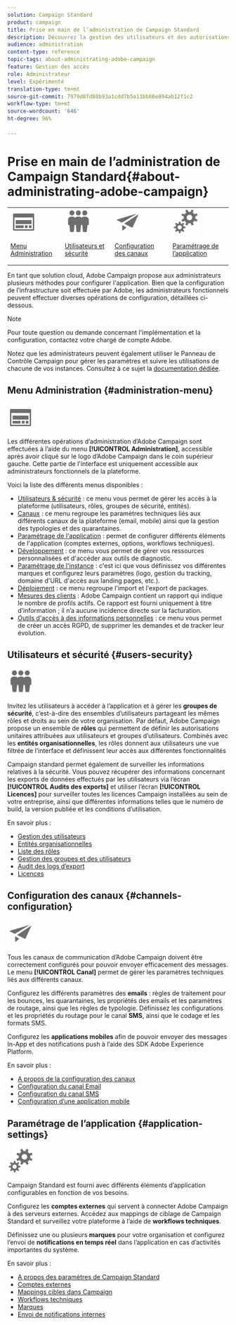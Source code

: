 ```yaml
---
solution: Campaign Standard
product: campaign
title: Prise en main de l’administration de Campaign Standard
description: Découvrez la gestion des utilisateurs et des autorisations, les conseils de surveillance, les configurations spécifiques à un canal et les instructions de paramétrage d’application.
audience: administration
content-type: reference
topic-tags: about-administrating-adobe-campaign
feature: Gestion des accès
role: Administrateur
level: Expérimenté
translation-type: tm+mt
source-git-commit: 7979d8fd88b93a1cdd7b5a11bb66e894ab12f1c2
workflow-type: tm+mt
source-wordcount: '646'
ht-degree: 96%

---
```



# Prise en main de l’administration de Campaign Standard{#about-administrating-adobe-campaign}

<table>
<tr><td><img src="assets/do-not-localize/icon_menu.svg" width="60px"><p><a href="#administration-menu">Menu Administration</a></p></td>
<td><img src="assets/do-not-localize/icon_users.svg" width="60px"><p><a href="#users-security">Utilisateurs et sécurité</a></p></td>
<td><img src="assets/do-not-localize/icon_channels.svg" width="60px"><p><a href="#channels-configuration">Configuration des canaux</a></p></td>
<td><img src="assets/do-not-localize/icon_settings.svg" width="60px"><p><a href="#application-settings">Paramétrage de l’application</a></p></td></tr>
</table>

En tant que solution cloud, Adobe Campaign propose aux administrateurs plusieurs méthodes pour configurer l&#39;application. Bien que la configuration de l’infrastructure soit effectuée par Adobe, les administrateurs fonctionnels peuvent effectuer diverses opérations de configuration, détaillées ci-dessous.

>[!NOTE]
>
>Pour toute question ou demande concernant l&#39;implémentation et la configuration, contactez votre chargé de compte Adobe.

Notez que les administrateurs peuvent également utiliser le Panneau de Contrôle Campaign pour gérer les paramètres et suivre les utilisations de chacune de vos instances. Consultez à ce sujet la [documentation dédiée](https://experienceleague.adobe.com/docs/control-panel/using/control-panel-home.html?lang=fr).

## Menu Administration {#administration-menu}

<img src="assets/do-not-localize/icon_menu.svg" width="60px">

Les différentes opérations d’administration d’Adobe Campaign sont effectuées à l’aide du menu **[!UICONTROL Administration]**, accessible après avoir cliqué sur le logo d’Adobe Campaign dans le coin supérieur gauche. Cette partie de l&#39;interface est uniquement accessible aux administrateurs fonctionnels de la plateforme.

Voici la liste des différents menus disponibles :

* [Utilisateurs &amp; sécurité](../../administration/using/about-access-management.md) : ce menu vous permet de gérer les accès à la plateforme (utilisateurs, rôles, groupes de sécurité, entités).
* [Canaux](../../administration/using/about-channel-configuration.md) : ce menu regroupe les paramètres techniques liés aux différents canaux de la plateforme (email, mobile) ainsi que la gestion des typologies et des quarantaines.
* [Paramétrage de l&#39;application](../../administration/using/external-accounts.md) : permet de configurer différents éléments de l&#39;application (comptes externes, options, workflows techniques).
* [Développement](../../developing/using/data-model-concepts.md) : ce menu vous permet de gérer vos ressources personnalisées et d&#39;accéder aux outils de diagnostic.
* [Paramétrage de l&#39;instance](../../administration/using/branding.md) : c&#39;est ici que vous définissez vos différentes marques et configurez leurs paramètres (logo, gestion du tracking, domaine d&#39;URL d&#39;accès aux landing pages, etc.).
* [Déploiement](../../automating/using/managing-packages.md) : ce menu regroupe l&#39;import et l&#39;export de packages.
* [Mesures des clients](../../audiences/using/active-profiles.md) : Adobe Campaign contient un rapport qui indique le nombre de profils actifs. Ce rapport est fourni uniquement à titre d’information ; il n’a aucune incidence directe sur la facturation.
* [Outils d&#39;accès à des informations personnelles](../../start/using/privacy-management.md) : ce menu vous permet de créer un accès RGPD, de supprimer les demandes et de tracker leur évolution.

## Utilisateurs et sécurité {#users-security}

<img src="assets/do-not-localize/icon_users.svg"  width="60px">

Invitez les utilisateurs à accéder à l’application et à gérer les **groupes de sécurité**, c’est-à-dire des ensembles d’utilisateurs partageant les mêmes rôles et droits au sein de votre organisation. Par défaut, Adobe Campaign propose un ensemble de **rôles** qui permettent de définir les autorisations unitaires attribuées aux utilisateurs et groupes d’utilisateurs. Combinés avec les **entités organisationnelles**, les rôles donnent aux utilisateurs une vue filtrée de l’interface et définissent leur accès aux différentes fonctionnalités

Campaign standard permet également de surveiller les informations relatives à la sécurité. Vous pouvez récupérer des informations concernant les exports de données effectués par les utilisateurs via l’écran **[!UICONTROL Audits des exports]** et utiliser l’écran **[!UICONTROL Licences]** pour surveiller toutes les licences Campaign installées au sein de votre entreprise, ainsi que différentes informations telles que le numéro de build, la version publiée et les conditions d’utilisation.

En savoir plus :

* [Gestion des utilisateurs](../../administration/using/users-management.md)
* [Entités organisationnelles](../../administration/using/organizational-units.md)
* [Liste des rôles](../../administration/using/list-of-roles.md)
* [Gestion des groupes et des utilisateurs](../../administration/using/managing-groups-and-users.md)
* [Audit des logs d’export](../../administration/using/auditing-export-logs.md)
* [Licences](../../administration/using/licenses.md)

## Configuration des canaux {#channels-configuration}

<img src="assets/do-not-localize/icon_channels.svg" width="60px">

Tous les canaux de communication d’Adobe Campaign doivent être correctement configurés pour pouvoir envoyer efficacement des messages. Le menu **[!UICONTROL Canal]** permet de gérer les paramètres techniques liés aux différents canaux.

Configurez les différents paramètres des **emails** : règles de traitement pour les bounces, les quarantaines, les propriétés des emails et les paramètres de routage, ainsi que les règles de typologie. Définissez les configurations et les propriétés du routage pour le canal **SMS**, ainsi que le codage et les formats SMS.

Configurez les **applications mobiles** afin de pouvoir envoyer des messages In-App et des notifications push à l’aide des SDK Adobe Experience Platform.

En savoir plus :

* [A propos de la configuration des canaux](../../administration/using/about-channel-configuration.md)
* [Configuration du canal Email](../../administration/using/configuring-email-channel.md)
* [Configuration du canal SMS](../../administration/using/configuring-sms-channel.md)
* [Configuration d’une application mobile](../../administration/using/configuring-a-mobile-application.md)

## Paramétrage de l’application {#application-settings}

<img src="assets/do-not-localize/icon_settings.svg" width="60px">

Campaign Standard est fourni avec différents éléments d’application configurables en fonction de vos besoins.

Configurez les **comptes externes** qui servent à connecter Adobe Campaign à des serveurs externes. Accédez aux mappings de ciblage de Campaign Standard et surveillez votre plateforme à l’aide de **workflows techniques**.

Définissez une ou plusieurs **marques** pour votre organisation et configurez l’envoi de **notifications en temps réel** dans l’application en cas d’activités importantes du système.

En savoir plus :

* [A propos des paramètres de Campaign Standard](../../administration/using/about-campaign-standard-settings.md)
* [Comptes externes](../../administration/using/external-accounts.md)
* [Mappings cibles dans Campaign](../../administration/using/target-mappings-in-campaign.md)
* [Workflows techniques](../../administration/using/technical-workflows.md)
* [Marques](../../administration/using/branding.md)
* [Envoi de notifications internes](../../administration/using/sending-internal-notifications.md)
